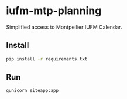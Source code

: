 # iufm-mtp-planning

Simplified access to Montpellier IUFM Calendar.


## Install
```sh
pip install -r requirements.txt
```

## Run
```sh
gunicorn siteapp:app
```
